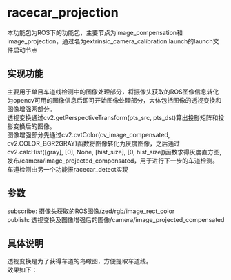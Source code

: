 # racecar_projection
本功能包为ROS下的功能包，主要节点为image_compensation和image_projection，通过名为extrinsic_camera_calibration.launch的launch文件启动节点
## 实现功能
主要用于单目车道线检测中的图像处理部分，将摄像头获取的ROS图像信息转化为opencv可用的图像信息后即可开始图像处理部分，大体包括图像的透视变换和图像增强两部分。
<br>透视变换通过cv2.getPerspectiveTransform(pts_src, pts_dst)算出投影矩阵和投影变换后的图像。
<br>图像增强部分先通过cv2.cvtColor(cv_image_compensated, cv2.COLOR_BGR2GRAY)函数将图像转化为灰度图像，之后通过cv2.calcHist([gray], [0], None, [hist_size], [0, hist_size])函数求得灰度直方图,发布/camera/image_projected_compensated，用于进行下一步的车道检测。
<br>车道检测由另一个功能报racecar_detect实现
## 参数
subscribe:  摄像头获取的ROS图像/zed/rgb/image_rect_color<br>
publish:  透视变换及图像增强后的图像/camera/image_projected_compensated
## 具体说明
透视变换是为了获得车道的鸟瞰图，方便提取车道线。<br>
效果如下：
